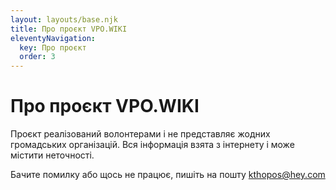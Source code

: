 ```yaml
---
layout: layouts/base.njk
title: Про проєкт VPO.WIKI
eleventyNavigation:
  key: Про проєкт
  order: 3
---
```

# Про проєкт VPO.WIKI

Проєкт реалізований волонтерами і не представляє жодних громадських організацій. Вся інформація взята з інтернету і може містити неточності. 


Бачите помилку або щось не працює, пишіть на пошту kthopos@hey.com